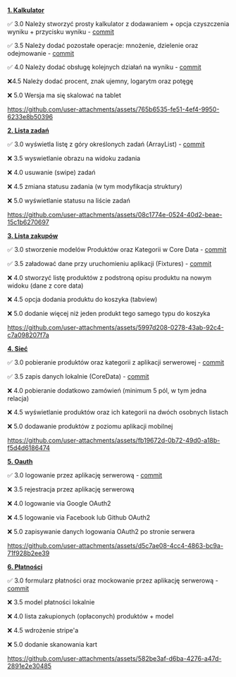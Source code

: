[**1. Kalkulator**](Calculator/)

✅ 3.0 Należy stworzyć prosty kalkulator z dodawaniem + opcja czyszczenia
wyniku + przycisku wyniku - [commit](https://github.com/apetor56/ios/commit/0858ea4f5df48e8981e67efedff4124196c00173)

✅ 3.5 Należy dodać pozostałe operacje: mnożenie, dzielenie oraz
odejmowanie - [commit](https://github.com/apetor56/ios/commit/0858ea4f5df48e8981e67efedff4124196c00173)

✅ 4.0 Należy dodać obsługę kolejnych działań na wyniku - [commit](https://github.com/apetor56/ios/commit/0858ea4f5df48e8981e67efedff4124196c00173)

❌4.5 Należy dodać procent, znak ujemny, logarytm oraz potęgę

❌ 5.0 Wersja ma się skalować na tablet

https://github.com/user-attachments/assets/765b6535-fe51-4ef4-9950-6233e8b50396

[**2. Lista zadań**](TaskList/)

✅ 3.0 wyświetla listę z góry określonych zadań (ArrayList) - [commit](https://github.com/apetor56/ios/commit/da4aaacb056ca75fa0b69b2cdb50eca0d3b2908a)

❌ 3.5 wyswietlanie obrazu na widoku zadania

❌ 4.0 usuwanie (swipe) zadań

❌ 4.5 zmiana statusu zadania (w tym modyfikacja struktury)

❌ 5.0 wyświetlanie statusu na liście zadań

https://github.com/user-attachments/assets/08c1774e-0524-40d2-beae-15c1b6270697

[**3. Lista zakupów**](ShoppingList/)

✅ 3.0 stworzenie modelów Produktów oraz Kategorii w Core Data - [commit](https://github.com/apetor56/ios/commit/3dc3c3c77d8f4e682584b637adfbe6b0ea126bdd)

✅ 3.5 załadować dane przy uruchomieniu aplikacji (Fixtures) - [commit](https://github.com/apetor56/ios/commit/3dc3c3c77d8f4e682584b637adfbe6b0ea126bdd)

❌ 4.0 stworzyć listę produktów z podstroną opisu produktu na nowym widoku (dane z core data)

❌ 4.5 opcja dodania produktu do koszyka (tabview)

❌ 5.0 dodanie więcej niż jeden produkt tego samego typu do koszyka

https://github.com/user-attachments/assets/5997d208-0278-43ab-92c4-c7a098207f7a

[**4. Sieć**](/Network)

✅ 3.0 pobieranie produktów oraz kategorii z aplikacji serwerowej - [commit](https://github.com/apetor56/ios/commit/eb3930c05b7b7e1e347a759903ccd8bb8c764eab)

✅ 3.5 zapis danych lokalnie (CoreData) - [commit](https://github.com/apetor56/ios/commit/eb3930c05b7b7e1e347a759903ccd8bb8c764eab)

❌ 4.0 pobieranie dodatkowo zamówień (minimum 5 pól, w tym jedna relacja)

❌ 4.5 wyświetlanie produktów oraz ich kategorii na dwóch osobnych listach

❌ 5.0 dodawanie produktów z poziomu aplikacji mobilnej

https://github.com/user-attachments/assets/fb19672d-0b72-49d0-a18b-f5d4d6186474

[**5. Oauth**](/Oauth)

✅ 3.0 logowanie przez aplikację serwerową - [commit](https://github.com/apetor56/ios/commit/c1b9b46438c0af595d5b0871057aca9c29099a5c)

❌ 3.5 rejestracja przez aplikację serwerową

❌ 4.0 logowanie via Google OAuth2

❌ 4.5 logowanie via Facebook lub Github OAuth2

❌ 5.0 zapisywanie danych logowania OAuth2 po stronie serwera

https://github.com/user-attachments/assets/d5c7ae08-4cc4-4863-bc9a-71f928b2ee39

[**6. Płatności**](/Payments)

✅ 3.0 formularz płatności oraz mockowanie przez aplikację serwerową - [commit](https://github.com/apetor56/ios/commit/296fb1bfd6d95f42b8750c91fb1c33c10f29aaa0)

❌ 3.5 model płatności lokalnie

❌ 4.0 lista zakupionych (opłaconych) produktów + model

❌ 4.5 wdrożenie stripe'a

❌ 5.0 dodanie skanowania kart

https://github.com/user-attachments/assets/582be3af-d6ba-4276-a47d-2891e2e30485
